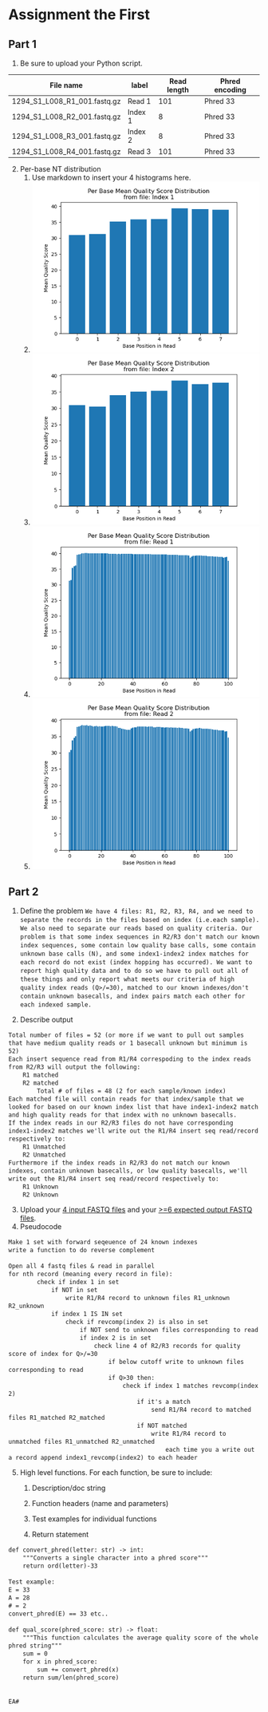 # Assignment the First

## Part 1
1. Be sure to upload your Python script.

| File name | label | Read length | Phred encoding |
|---|---|---|---|
| 1294_S1_L008_R1_001.fastq.gz | Read 1 | 101 | Phred 33 |
| 1294_S1_L008_R2_001.fastq.gz | Index 1 | 8 | Phred 33 |
| 1294_S1_L008_R3_001.fastq.gz | Index 2 | 8 | Phred 33 |
| 1294_S1_L008_R4_001.fastq.gz | Read 3 | 101 | Phred 33 |


2. Per-base NT distribution
    1. Use markdown to insert your 4 histograms here.
    2. ![Index 1](https://github.com/pgenge/Demultiplex/blob/master/Assignment-the-first/index1_quality.png)
    3. ![Index 2](https://github.com/pgenge/Demultiplex/blob/master/Assignment-the-first/index2_quality.png)
    4. ![Read 1](https://github.com/pgenge/Demultiplex/blob/master/Assignment-the-first/read1_quality.png)
    5. ![Read 2](https://github.com/pgenge/Demultiplex/blob/master/Assignment-the-first/read2_quality.png)
    
## Part 2
1. Define the problem
`We have 4 files: R1, R2, R3, R4, and we need to separate the records in the files based on index (i.e.each sample). We also need to separate our reads based on quality criteria. Our problem is that some index sequences in R2/R3 don't match our known index sequences, some contain low quality base calls, some contain unknown base calls (N), and some index1-index2 index matches for each record do not exist (index hopping has occurred). We want to report high quality data and to do so we have to pull out all of these things and only report what meets our criteria of high quality index reads (Q>/=30), matched to our known indexes/don't contain unknown basecalls, and index pairs match each other for each indexed sample.`

2. Describe output
```
Total number of files = 52 (or more if we want to pull out samples that have medium quality reads or 1 basecall unknown but minimum is 52)
Each insert sequence read from R1/R4 correspoding to the index reads from R2/R3 will output the following:
    R1 matched
    R2 matched
        Total # of files = 48 (2 for each sample/known index)
Each matched file will contain reads for that index/sample that we looked for based on our known index list that have index1-index2 match and high quality reads for that index with no unknown basecalls.
If the index reads in our R2/R3 files do not have corresponding index1-index2 matches we'll write out the R1/R4 insert seq read/record respectively to:
    R1 Unmatched
    R2 Unmatched
Furthermore if the index reads in R2/R3 do not match our known indexes, contain unknown basecalls, or low quality basecalls, we'll write out the R1/R4 insert seq read/record respectively to:
    R1 Unknown
    R2 Unknown

```
3. Upload your [4 input FASTQ files](../TEST-input_FASTQ) and your [>=6 expected output FASTQ files](../TEST-output_FASTQ).
4. Pseudocode
```
Make 1 set with forward seqeuence of 24 known indexes 
write a function to do reverse complement

Open all 4 fastq files & read in parallel
for nth record (meaning every record in file): 
        check if index 1 in set
            if NOT in set
                write R1/R4 record to unknown files R1_unknown R2_unknown
            if index 1 IS IN set
                check if revcomp(index 2) is also in set
                    if NOT send to unknown files corresponding to read
                    if index 2 is in set
                        check line 4 of R2/R3 records for quality score of index for Q>/=30
                            if below cutoff write to unknown files corresponding to read
                            if Q>30 then:
                                check if index 1 matches revcomp(index 2)
                                    if it's a match
                                        send R1/R4 record to matched files R1_matched R2_matched
                                    if NOT matched
                                        write R1/R4 record to unmatched files R1_unmatched R2_unmatched
                                            each time you a write out a record append index1_revcomp(index2) to each header
```
5. High level functions. For each function, be sure to include:
    1. Description/doc string

    2. Function headers (name and parameters)

    3. Test examples for individual functions

    4. Return statement
```
def convert_phred(letter: str) -> int:
    """Converts a single character into a phred score"""
    return ord(letter)-33

Test example:
E = 33
A = 28
# = 2
convert_phred(E) == 33 etc.. 

def qual_score(phred_score: str) -> float:
    """This function calculates the average quality score of the whole phred string"""
    sum = 0
    for x in phred_score:
        sum += convert_phred(x)
    return sum/len(phred_score)


EA# 
```
